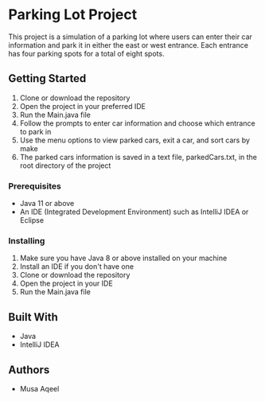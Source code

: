# Parking Lot Project

This project is a simulation of a parking lot where users can enter their car information and park it in either the east or west entrance. Each entrance has four parking spots for a total of eight spots.

## Getting Started

1. Clone or download the repository
2. Open the project in your preferred IDE
3. Run the Main.java file
4. Follow the prompts to enter car information and choose which entrance to park in
5. Use the menu options to view parked cars, exit a car, and sort cars by make
6. The parked cars information is saved in a text file, parkedCars.txt, 
   in the root directory of the project

### Prerequisites

- Java 11 or above
- An IDE (Integrated Development Environment) such as IntelliJ IDEA or Eclipse

### Installing

1. Make sure you have Java 8 or above installed on your machine
2. Install an IDE if you don't have one
3. Clone or download the repository
4. Open the project in your IDE
5. Run the Main.java file

## Built With

- Java
- IntelliJ IDEA

## Authors

- Musa Aqeel 



